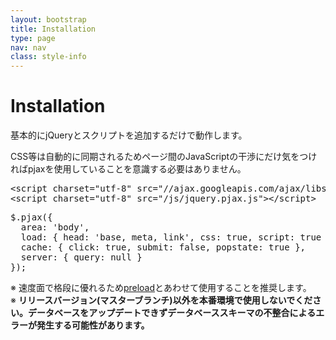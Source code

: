 ```yaml
---
layout: bootstrap
title: Installation
type: page
nav: nav
class: style-info
---
```


# Installation
基本的にjQueryとスクリプトを追加するだけで動作します。

CSS等は自動的に同期されるためページ間のJavaScriptの干渉にだけ気をつければpjaxを使用していることを意識する必要はありません。

<pre class="sh brush: html;">
&lt;script charset="utf-8" src="//ajax.googleapis.com/ajax/libs/jquery/1.7.2/jquery.min.js"&gt;&lt;/script&gt;
&lt;script charset="utf-8" src="/js/jquery.pjax.js"&gt;&lt;/script&gt;
</pre>

<pre class="sh brush: js;">
$.pjax({
  area: 'body',
  load: { head: 'base, meta, link', css: true, script: true },
  cache: { click: true, submit: false, popstate: true },
  server: { query: null }
});
</pre>

※ 速度面で格段に優れるため[preload](guide/)とあわせて使用することを推奨します。  
※ **リリースバージョン(マスターブランチ)以外を本番環境で使用しないでください。データベースをアップデートできずデータベーススキーマの不整合によるエラーが発生する可能性があります。**

